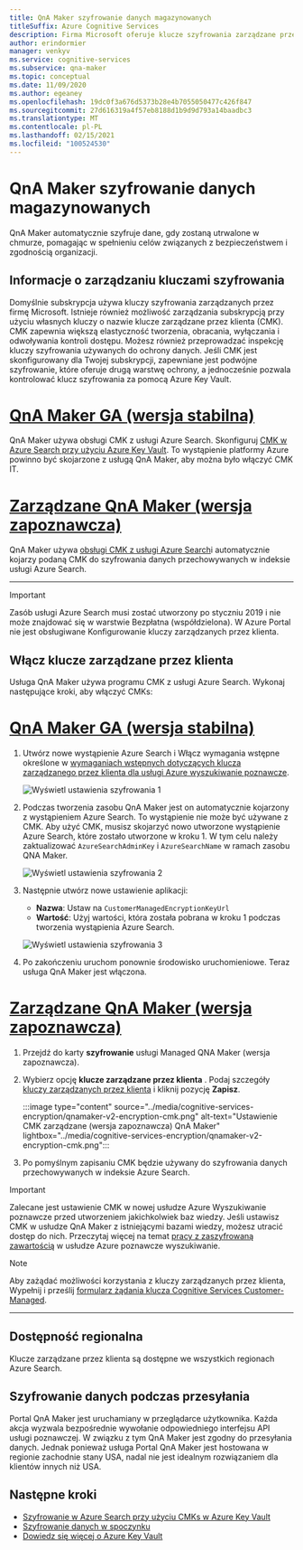 ```yaml
---
title: QnA Maker szyfrowanie danych magazynowanych
titleSuffix: Azure Cognitive Services
description: Firma Microsoft oferuje klucze szyfrowania zarządzane przez firmę Microsoft, a także umożliwia zarządzanie subskrypcjami Cognitive Services przy użyciu własnych kluczy nazywanych kluczami zarządzanymi przez klienta (CMK). W tym artykule opisano szyfrowanie danych przechowywane dla QnA Maker i sposób włączania usługi CMK oraz zarządzania nią.
author: erindormier
manager: venkyv
ms.service: cognitive-services
ms.subservice: qna-maker
ms.topic: conceptual
ms.date: 11/09/2020
ms.author: egeaney
ms.openlocfilehash: 19dc0f3a676d5373b28e4b7055050477c426f847
ms.sourcegitcommit: 27d616319a4f57eb8188d1b9d9d793a14baadbc3
ms.translationtype: MT
ms.contentlocale: pl-PL
ms.lasthandoff: 02/15/2021
ms.locfileid: "100524530"
---
```

# <a name="qna-maker-encryption-of-data-at-rest"></a>QnA Maker szyfrowanie danych magazynowanych

QnA Maker automatycznie szyfruje dane, gdy zostaną utrwalone w chmurze, pomagając w spełnieniu celów związanych z bezpieczeństwem i zgodnością organizacji.

## <a name="about-encryption-key-management"></a>Informacje o zarządzaniu kluczami szyfrowania

Domyślnie subskrypcja używa kluczy szyfrowania zarządzanych przez firmę Microsoft. Istnieje również możliwość zarządzania subskrypcją przy użyciu własnych kluczy o nazwie klucze zarządzane przez klienta (CMK). CMK zapewnia większą elastyczność tworzenia, obracania, wyłączania i odwoływania kontroli dostępu. Możesz również przeprowadzać inspekcję kluczy szyfrowania używanych do ochrony danych. Jeśli CMK jest skonfigurowany dla Twojej subskrypcji, zapewniane jest podwójne szyfrowanie, które oferuje drugą warstwę ochrony, a jednocześnie pozwala kontrolować klucz szyfrowania za pomocą Azure Key Vault.

# <a name="qna-maker-ga-stable-release"></a>[QnA Maker GA (wersja stabilna)](#tab/v1)

QnA Maker używa obsługi CMK z usługi Azure Search. Skonfiguruj [CMK w Azure Search przy użyciu Azure Key Vault](../../search/search-security-manage-encryption-keys.md). To wystąpienie platformy Azure powinno być skojarzone z usługą QnA Maker, aby można było włączyć CMK IT.

# <a name="qna-maker-managed-preview-release"></a>[Zarządzane QnA Maker (wersja zapoznawcza)](#tab/v2)

QnA Maker używa [obsługi CMK z usługi Azure Search](../../search/search-security-manage-encryption-keys.md)i automatycznie kojarzy podaną CMK do szyfrowania danych przechowywanych w indeksie usługi Azure Search.

---

> [!IMPORTANT]
> Zasób usługi Azure Search musi zostać utworzony po styczniu 2019 i nie może znajdować się w warstwie Bezpłatna (współdzielona). W Azure Portal nie jest obsługiwane Konfigurowanie kluczy zarządzanych przez klienta.

## <a name="enable-customer-managed-keys"></a>Włącz klucze zarządzane przez klienta

Usługa QnA Maker używa programu CMK z usługi Azure Search. Wykonaj następujące kroki, aby włączyć CMKs:

# <a name="qna-maker-ga-stable-release"></a>[QnA Maker GA (wersja stabilna)](#tab/v1)

1. Utwórz nowe wystąpienie Azure Search i Włącz wymagania wstępne określone w [wymaganiach wstępnych dotyczących klucza zarządzanego przez klienta dla usługi Azure wyszukiwanie poznawcze](../../search/search-security-manage-encryption-keys.md#prerequisites).

   ![Wyświetl ustawienia szyfrowania 1](../media/cognitive-services-encryption/qna-encryption-1.png)

2. Podczas tworzenia zasobu QnA Maker jest on automatycznie kojarzony z wystąpieniem Azure Search. To wystąpienie nie może być używane z CMK. Aby użyć CMK, musisz skojarzyć nowo utworzone wystąpienie Azure Search, które zostało utworzone w kroku 1. W tym celu należy zaktualizować `AzureSearchAdminKey` i `AzureSearchName` w ramach zasobu QNA Maker.

   ![Wyświetl ustawienia szyfrowania 2](../media/cognitive-services-encryption/qna-encryption-2.png)

3. Następnie utwórz nowe ustawienie aplikacji:
   * **Nazwa**: Ustaw na `CustomerManagedEncryptionKeyUrl`
   * **Wartość**: Użyj wartości, która została pobrana w kroku 1 podczas tworzenia wystąpienia Azure Search.

   ![Wyświetl ustawienia szyfrowania 3](../media/cognitive-services-encryption/qna-encryption-3.png)

4. Po zakończeniu uruchom ponownie środowisko uruchomieniowe. Teraz usługa QnA Maker jest włączona.

# <a name="qna-maker-managed-preview-release"></a>[Zarządzane QnA Maker (wersja zapoznawcza)](#tab/v2)

1.  Przejdź do karty **szyfrowanie** usługi Managed QNA Maker (wersja zapoznawcza).
2.  Wybierz opcję **klucze zarządzane przez klienta** . Podaj szczegóły [kluczy zarządzanych przez klienta](../../storage/common/customer-managed-keys-configure-key-vault.md?tabs=portal) i kliknij pozycję **Zapisz**.

     :::image type="content" source="../media/cognitive-services-encryption/qnamaker-v2-encryption-cmk.png" alt-text="Ustawienie CMK zarządzane (wersja zapoznawcza) QnA Maker" lightbox="../media/cognitive-services-encryption/qnamaker-v2-encryption-cmk.png":::

3.  Po pomyślnym zapisaniu CMK będzie używany do szyfrowania danych przechowywanych w indeksie Azure Search.

> [!IMPORTANT]
> Zalecane jest ustawienie CMK w nowej usłudze Azure Wyszukiwanie poznawcze przed utworzeniem jakichkolwiek baz wiedzy. Jeśli ustawisz CMK w usłudze QnA Maker z istniejącymi bazami wiedzy, możesz utracić dostęp do nich. Przeczytaj więcej na temat [pracy z zaszyfrowaną zawartością](../../search/search-security-manage-encryption-keys.md#work-with-encrypted-content) w usłudze Azure poznawcze wyszukiwanie.

> [!NOTE]
> Aby zażądać możliwości korzystania z kluczy zarządzanych przez klienta, Wypełnij i prześlij [formularz żądania klucza Cognitive Services Customer-Managed](https://aka.ms/cogsvc-cmk).

---

## <a name="regional-availability"></a>Dostępność regionalna

Klucze zarządzane przez klienta są dostępne we wszystkich regionach Azure Search.

## <a name="encryption-of-data-in-transit"></a>Szyfrowanie danych podczas przesyłania

Portal QnA Maker jest uruchamiany w przeglądarce użytkownika. Każda akcja wyzwala bezpośrednie wywołanie odpowiedniego interfejsu API usługi poznawczej. W związku z tym QnA Maker jest zgodny do przesyłania danych.
Jednak ponieważ usługa Portal QnA Maker jest hostowana w regionie zachodnie stany USA, nadal nie jest idealnym rozwiązaniem dla klientów innych niż USA. 

## <a name="next-steps"></a>Następne kroki

* [Szyfrowanie w Azure Search przy użyciu CMKs w Azure Key Vault](../../search/search-security-manage-encryption-keys.md)
* [Szyfrowanie danych w spoczynku](../../security/fundamentals/encryption-atrest.md)
* [Dowiedz się więcej o Azure Key Vault](../../key-vault/general/overview.md)